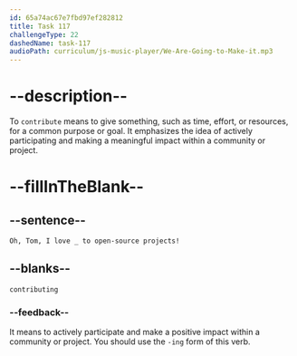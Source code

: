 ```yaml
---
id: 65a74ac67e7fbd97ef282812
title: Task 117
challengeType: 22
dashedName: task-117
audioPath: curriculum/js-music-player/We-Are-Going-to-Make-it.mp3
---
```


<!--
AUDIO REFERENCE:
Sophie: Oh, Tom, I love contributing to open-source projects!
-->

# --description--

To `contribute` means to give something, such as time, effort, or resources, for a common purpose or goal. It emphasizes the idea of actively participating and making a meaningful impact within a community or project.

# --fillInTheBlank--

## --sentence--

`Oh, Tom, I love _ to open-source projects!`

## --blanks--

`contributing`

### --feedback--

It means to actively participate and make a positive impact within a community or project. You should use the `-ing` form of this verb.
